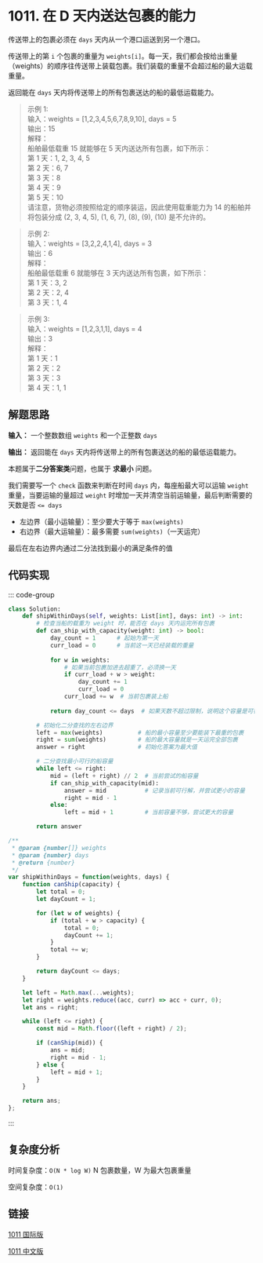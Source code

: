 # 1011. 在 D 天内送达包裹的能力 <Badge type="warning" text="Medium" />

传送带上的包裹必须在 `days` 天内从一个港口运送到另一个港口。

传送带上的第 `i` 个包裹的重量为 `weights[i]`。每一天，我们都会按给出重量（weights）的顺序往传送带上装载包裹。我们装载的重量不会超过船的最大运载重量。

返回能在 `days` 天内将传送带上的所有包裹送达的船的最低运载能力。

>示例 1:  
输入：weights = [1,2,3,4,5,6,7,8,9,10], days = 5   
输出：15  
解释：   
船舶最低载重 15 就能够在 5 天内送达所有包裹，如下所示：   
第 1 天：1, 2, 3, 4, 5   
第 2 天：6, 7   
第 3 天：8   
第 4 天：9   
第 5 天：10   
请注意，货物必须按照给定的顺序装运，因此使用载重能力为 14 的船舶并将包装分成 (2, 3, 4, 5), (1, 6, 7), (8), (9), (10) 是不允许的。  

>示例 2:  
输入：weights = [3,2,2,4,1,4], days = 3   
输出：6   
解释：   
船舶最低载重 6 就能够在 3 天内送达所有包裹，如下所示：   
第 1 天：3, 2   
第 2 天：2, 4   
第 3 天：1, 4  

>示例 3:  
输入：weights = [1,2,3,1,1], days = 4   
输出：3   
解释：   
第 1 天：1   
第 2 天：2   
第 3 天：3   
第 4 天：1, 1

## 解题思路

**输入：** 一个整数数组 `weights` 和一个正整数 `days`

**输出：** 返回能在 `days` 天内将传送带上的所有包裹送达的船的最低运载能力。

本题属于**二分答案类**问题，也属于 **求最小** 问题。

我们需要写一个 `check` 函数来判断在时间 `days` 内，每座船最大可以运输 `weight` 重量，当要运输的量超过 `weight` 时增加一天并清空当前运输量，最后判断需要的天数是否 `<= days`

- 左边界（最小运输量）：至少要大于等于 `max(weights)`
- 右边界（最大运输量）：最多需要 `sum(weights)`（一天运完）

最后在左右边界内通过二分法找到最小的满足条件的值

## 代码实现

::: code-group

```python
class Solution:
    def shipWithinDays(self, weights: List[int], days: int) -> int:
        # 检查当船的载重为 weight 时，能否在 days 天内运完所有包裹
        def can_ship_with_capacity(weight: int) -> bool:
            day_count = 1      # 起始为第一天
            curr_load = 0      # 当前这一天已经装载的重量
            
            for w in weights:
                # 如果当前包裹加进去超重了，必须换一天
                if curr_load + w > weight:
                    day_count += 1
                    curr_load = 0
                curr_load += w  # 当前包裹装上船
            
            return day_count <= days  # 如果天数不超过限制，说明这个容量是可行的

        # 初始化二分查找的左右边界
        left = max(weights)          # 船的最小容量至少要能装下最重的包裹
        right = sum(weights)         # 船的最大容量就是一天运完全部包裹
        answer = right               # 初始化答案为最大值

        # 二分查找最小可行的船容量
        while left <= right:
            mid = (left + right) // 2  # 当前尝试的船容量
            if can_ship_with_capacity(mid):
                answer = mid           # 记录当前可行解，并尝试更小的容量
                right = mid - 1
            else:
                left = mid + 1         # 当前容量不够，尝试更大的容量

        return answer
```

```javascript
/**
 * @param {number[]} weights
 * @param {number} days
 * @return {number}
 */
var shipWithinDays = function(weights, days) {
    function canShip(capacity) {
        let total = 0;
        let dayCount = 1;

        for (let w of weights) {
            if (total + w > capacity) {
                total = 0;
                dayCount += 1;
            }
            total += w;
        }

        return dayCount <= days;
    }

    let left = Math.max(...weights);
    let right = weights.reduce((acc, curr) => acc + curr, 0);
    let ans = right;

    while (left <= right) {
        const mid = Math.floor((left + right) / 2);

        if (canShip(mid)) {
            ans = mid;
            right = mid - 1;
        } else {
            left = mid + 1;
        }
    }

    return ans;
};
```

:::

## 复杂度分析

时间复杂度：`O(N * log W)` N 包裹数量，W 为最大包裹重量

空间复杂度：`O(1)`

## 链接

[1011 国际版](https://leetcode.com/problems/capacity-to-ship-packages-within-d-days/description/)

[1011 中文版](https://leetcode.cn/problems/capacity-to-ship-packages-within-d-days/description/)
